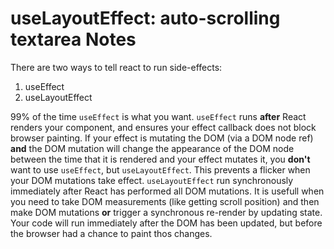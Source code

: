 # useLayoutEffect: auto-scrolling textarea Notes
There are two ways to tell react to run side-effects:
1. useEffect
2. useLayoutEffect

99% of the time `useEffect` is what you want. `useEffect` runs **after** React renders your component, and ensures your effect callback does not block browser painting. If your effect is mutating the DOM (via a DOM node ref) **and** the DOM mutation will change the appearance of the DOM node between the time that it is rendered and your effect mutates it, you **don't** want to use `useEffect`, but `useLayoutEffect`. This prevents a flicker when your DOM mutations take effect.
`useLayoutEffect` run synchronously immediately after React has performed all DOM mutations. It is usefull when you need to take DOM measurements (like getting scroll position) and then make DOM mutations **or** trigger a synchronous re-render by updating state. Your code will run immediately after the DOM has been updated, but before the browser had a chance to paint thos changes.
